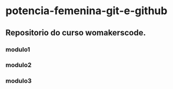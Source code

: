  # potencia-femenina-git-e-github

 ## Repositorio do curso womakerscode.

### modulo1
### modulo2
### modulo3


